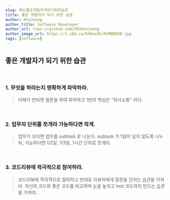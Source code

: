 ```yaml
---
slug: 05/좋은개발자가되기위한습관
title: 좋은 개발자가 되기 위한 습관
author: MinJeong
author_title: Software Developer
author_url: ttps://github.com/SMJminjeong
author_image_url: https://i.ibb.co/hX6xc0V/MJMW0830.jpg
tags: [software]
---
```


## 좋은 개발자가 되기 위한 습관
<br/>

### 1. 무엇을 하라는지 명확하게 파악하라.
> 이해가 안되면 질문을 하여 파악하고 1번의 핵심은 "의사소통" 이다.

<br/>

### 2. 업무의 단위를 쪼개라 가능하다면 작게.
> 업무가 크다면 업무를 subtask 로 나눈다.
> subtask 가 1일이 넘지 않도록 나누되, 가능하다면 1/2일, 1/3일, 1시간 단위로 쪼개라.

<br/>

### 3. 코드리뷰에 적극적으로 참여하라.
> 코드리뷰에 적극적으로 참여하고 반대로 리뷰어에게 질문을 던지는 습관을 가져라.
> 자신의 코드와 좋은 코드를 비교하며 눈을 높히고 test 코드까지 만드는 습관을 가져라.

